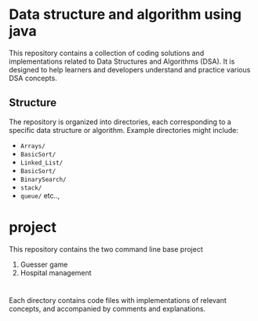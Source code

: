 # Data structure and algorithm using java
This repository contains a collection of coding solutions and implementations related to Data Structures and Algorithms (DSA). 
It is designed to help learners and developers understand and practice various DSA concepts.

## Structure
The repository is organized into directories, each corresponding to a specific data structure or algorithm.
Example directories might include:

- `Arrays/`
- `BasicSort/`
- `Linked_List/`
- `BasicSort/`
- `BinarySearch/`
- `stack/`
- `queue/`
etc..,

# project
This repository contains the two command line base project 
1. Guesser game
2. Hospital management

#

Each directory contains code files with implementations of relevant concepts, and accompanied by comments and explanations.
